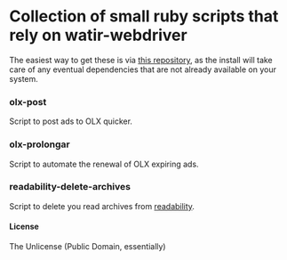 # Collection of small ruby scripts that rely on watir-webdriver

The easiest way to get these is via [this repository](https://github.com/vitorgalvao/homebrew-tinyscripts), as the install will take care of any eventual dependencies that are not already available on your system.

### olx-post
Script to post ads to OLX quicker.

### olx-prolongar
Script to automate the renewal of OLX expiring ads.

### readability-delete-archives
Script to delete you read archives from [readability](https://www.readability.com/).

#### License
The Unlicense (Public Domain, essentially)
